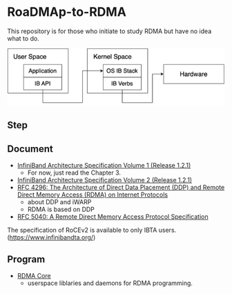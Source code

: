 # RoaDMAp-to-RDMA
This repository is for those who initiate to study RDMA but have no idea what to do.

![overview](image/overview.png)

## Step

## Document
- [InfiniBand Architecture Specification Volume 1 (Release 1.2.1)](https://www.afs.enea.it/asantoro/V1r1_2_1.Release_12062007.pdf)
    - For now, just read the Chapter 3.
- [InfiniBand Architecture Specification Volume 2 (Release 1.2.1)](https://www.afs.enea.it/asantoro/V2r1_2_1_Release.pdf)
- [RFC 4296: The Architecture of Direct Data Placement (DDP) and Remote Direct Memory Access (RDMA) on Internet Protocols](https://www.rfc-editor.org/info/rfc4296)
    - about DDP and iWARP
    - RDMA is based on DDP
- [RFC 5040: A Remote Direct Memory Access Protocol Specification](https://dl.acm.org/doi/10.17487/RFC5040)

The specification of RoCEv2 is available to only IBTA users. (https://www.infinibandta.org/)

## Program
- [RDMA Core](https://github.com/linux-rdma/rdma-core)
    - userspace liblaries and daemons for RDMA programming.
